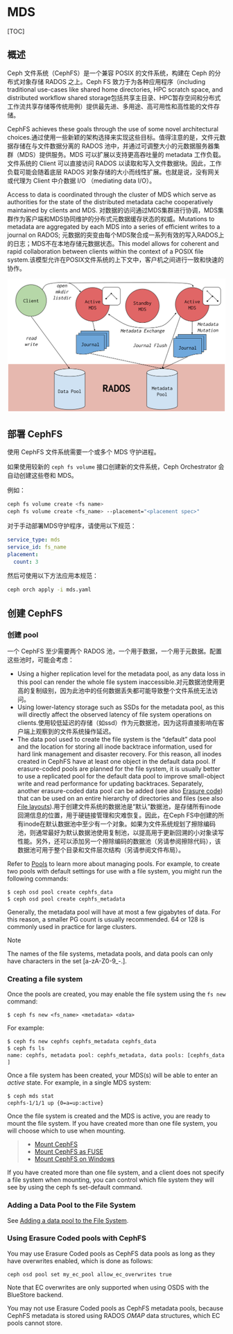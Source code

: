 # MDS

[TOC]

## 概述

Ceph 文件系统（CephFS）是一个兼容 POSIX 的文件系统，构建在 Ceph 的分布式对象存储 RADOS 之上。Ceph FS 致力于为各种应用程序（including traditional use-cases like shared home directories, HPC scratch space, and distributed workflow shared storage包括共享主目录、HPC暂存空间和分布式工作流共享存储等传统用例）提供最先进、多用途、高可用性和高性能的文件存储。

CephFS achieves these goals through the use of some novel architectural choices.通过使用一些新颖的架构选择来实现这些目标。值得注意的是，文件元数据存储在与文件数据分离的 RADOS 池中，并通过可调整大小的元数据服务器集群（MDS）提供服务。MDS 可以扩展以支持更高吞吐量的 metadata 工作负载。文件系统的 Client 可以直接访问 RADOS 以读取和写入文件数据块。因此，工作负载可能会随着底层 RADOS 对象存储的大小而线性扩展。也就是说，没有网关或代理为 Client 中介数据 I/O （mediating data I/O）。

Access to data is coordinated through the cluster of MDS which serve as authorities for the state of the distributed metadata cache cooperatively maintained by clients and MDS. 对数据的访问通过MDS集群进行协调，MDS集群作为客户端和MDS协同维护的分布式元数据缓存状态的权威。Mutations to metadata are aggregated by each MDS into a series of efficient writes to a journal on RADOS; 元数据的突变由每个MDS聚合成一系列有效的写入RADOS上的日志；MDS不在本地存储元数据状态。This model allows for coherent and rapid collaboration between clients within the context of a POSIX file system.该模型允许在POSIX文件系统的上下文中，客户机之间进行一致和快速的协作。

![](../../../Image/c/cephfs-architecture.svg)

## 部署 CephFS

使用 CephFS 文件系统需要一个或多个 MDS 守护进程。

如果使用较新的 `ceph fs volume` 接口创建新的文件系统，Ceph Orchestrator 会自动创建这些卷和 MDS。

例如：

```bash
ceph fs volume create <fs name>
ceph fs volume create <fs_name> --placement="<placement spec>"
```

对于手动部署MDS守护程序，请使用以下规范：

```yaml
service_type: mds
service_id: fs_name
placement:
  count: 3
```

然后可使用以下方法应用本规范：

```bash
ceph orch apply -i mds.yaml
```

## 创建 CephFS

### 创建 pool

一个 CephFS 至少需要两个 RADOS 池，一个用于数据，一个用于元数据。配置这些池时，可能会考虑：

- Using a higher replication level for the metadata pool, as any data loss in this pool can render the whole file system inaccessible.对元数据池使用更高的复制级别，因为此池中的任何数据丢失都可能导致整个文件系统无法访问。
- Using lower-latency storage such as SSDs for the metadata pool, as this will directly affect the observed latency of file system operations on clients.使用较低延迟的存储（如ssd）作为元数据池，因为这将直接影响在客户端上观察到的文件系统操作延迟。
- The data pool used to create the file system is the “default” data pool and the location for storing all inode backtrace information, used for hard link management and disaster recovery. For this reason, all inodes created in CephFS have at least one object in the default data pool. If erasure-coded pools are planned for the file system, it is usually better to use a replicated pool for the default data pool to improve small-object write and read performance for updating backtraces. Separately, another erasure-coded data pool can be added (see also [Erasure code](https://docs.ceph.com/en/latest/rados/operations/erasure-code/#ecpool)) that can be used on an entire hierarchy of directories and files (see also [File layouts](https://docs.ceph.com/en/latest/cephfs/file-layouts/#file-layouts)).用于创建文件系统的数据池是“默认”数据池，是存储所有inode回溯信息的位置，用于硬链接管理和灾难恢复。因此，在Ceph  FS中创建的所有inode在默认数据池中至少有一个对象。如果为文件系统规划了擦除编码池，则通常最好为默认数据池使用复制池，以提高用于更新回溯的小对象读写性能。另外，还可以添加另一个擦除编码的数据池（另请参阅擦除代码），该数据池可用于整个目录和文件层次结构（另请参阅文件布局）。

Refer to [Pools](https://docs.ceph.com/en/latest/rados/operations/pools/) to learn more about managing pools.  For example, to create two pools with default settings for use with a file system, you might run the following commands:

```
$ ceph osd pool create cephfs_data
$ ceph osd pool create cephfs_metadata
```

Generally, the metadata pool will have at most a few gigabytes of data. For this reason, a smaller PG count is usually recommended. 64 or 128 is commonly used in practice for large clusters.

Note

The names of the file systems, metadata pools, and data pools can only have characters in the set [a-zA-Z0-9_-.].

### Creating a file system

Once the pools are created, you may enable the file system using the `fs new` command:

```
$ ceph fs new <fs_name> <metadata> <data>
```

For example:

```
$ ceph fs new cephfs cephfs_metadata cephfs_data
$ ceph fs ls
name: cephfs, metadata pool: cephfs_metadata, data pools: [cephfs_data ]
```

Once a file system has been created, your MDS(s) will be able to enter an *active* state.  For example, in a single MDS system:

```
$ ceph mds stat
cephfs-1/1/1 up {0=a=up:active}
```

Once the file system is created and the MDS is active, you are ready to mount the file system.  If you have created more than one file system, you will choose which to use when mounting.

> - [Mount CephFS](https://docs.ceph.com/en/latest/cephfs/mount-using-kernel-driver)
> - [Mount CephFS as FUSE](https://docs.ceph.com/en/latest/cephfs/mount-using-fuse)
> - [Mount CephFS on Windows](https://docs.ceph.com/en/latest/cephfs/ceph-dokan)

If you have created more than one file system, and a client does not specify a file system when mounting, you can control which file system they will see by using the ceph fs set-default command.

### Adding a Data Pool to the File System

See [Adding a data pool to the File System](https://docs.ceph.com/en/latest/cephfs/file-layouts/#adding-data-pool-to-file-system).

### Using Erasure Coded pools with CephFS

You may use Erasure Coded pools as CephFS data pools as long as they have overwrites enabled, which is done as follows:

```
ceph osd pool set my_ec_pool allow_ec_overwrites true
```

Note that EC overwrites are only supported when using OSDS with the BlueStore backend.

You may not use Erasure Coded pools as CephFS metadata pools, because CephFS metadata is stored using RADOS *OMAP* data structures, which EC pools cannot store.
